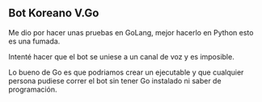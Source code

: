## Bot Koreano V.Go
Me dio por hacer unas pruebas en GoLang, mejor hacerlo en Python esto es una fumada.

Intenté hacer que el bot se uniese a un canal de voz y es imposible.

Lo bueno de Go es que podriamos crear un ejecutable y que cualquier persona pudiese correr el bot sin tener Go instalado ni saber de programación.
